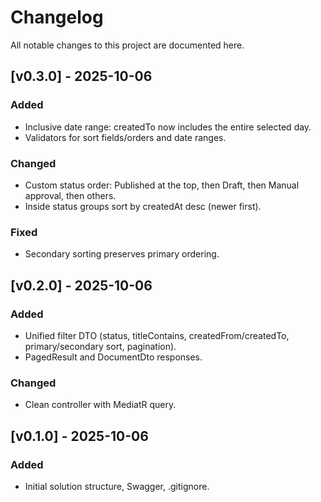 # Changelog

All notable changes to this project are documented here.

## [v0.3.0] - 2025-10-06
### Added
- Inclusive date range: createdTo now includes the entire selected day.
- Validators for sort fields/orders and date ranges.

### Changed
- Custom status order: Published at the top, then Draft, then Manual approval, then others.
- Inside status groups sort by createdAt desc (newer first).

### Fixed
- Secondary sorting preserves primary ordering.

## [v0.2.0] - 2025-10-06
### Added
- Unified filter DTO (status, titleContains, createdFrom/createdTo, primary/secondary sort, pagination).
- PagedResult and DocumentDto responses.

### Changed
- Clean controller with MediatR query.

## [v0.1.0] - 2025-10-06
### Added
- Initial solution structure, Swagger, .gitignore.
